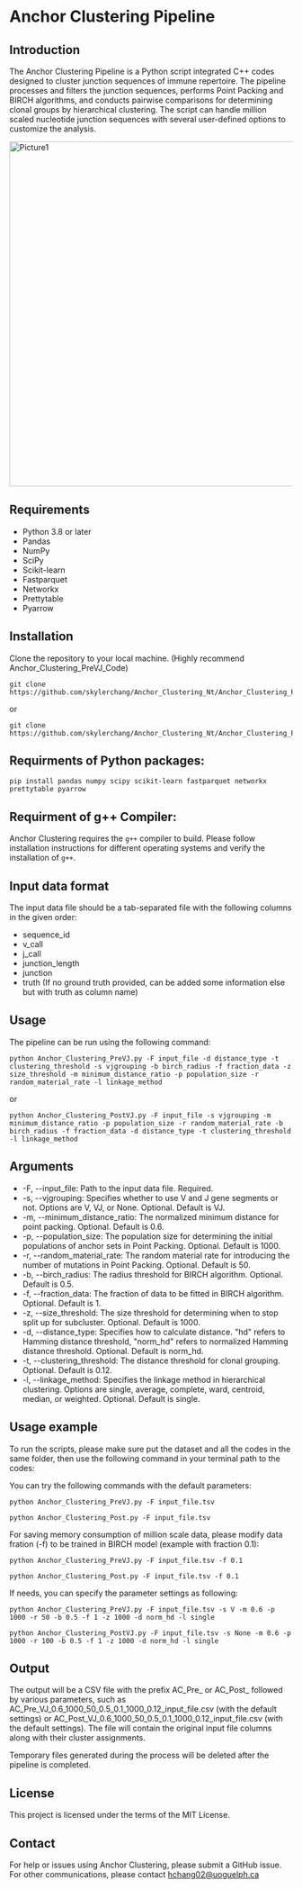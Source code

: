 
# Anchor Clustering Pipeline



## Introduction

The Anchor Clustering Pipeline is a Python script integrated C++ codes designed to cluster junction sequences of immune repertoire. The pipeline processes and filters the junction sequences, performs Point Packing and BIRCH algorithms, and conducts pairwise comparisons for determining clonal groups by hierarchical clustering. The script can handle million scaled nucleotide junction sequences with several user-defined options to customize the analysis. 

<img width="613" alt="Picture1" src="https://user-images.githubusercontent.com/35077981/228913743-d0f84b6c-e707-456d-8288-d9532bd61f58.png">


## Requirements

- Python 3.8 or later
- Pandas
- NumPy
- SciPy
- Scikit-learn
- Fastparquet 
- Networkx 
- Prettytable 
- Pyarrow 


## Installation

Clone the repository to your local machine. (Highly recommend Anchor_Clustering_PreVJ_Code)

```{bash}
git clone https://github.com/skylerchang/Anchor_Clustering_Nt/Anchor_Clustering_PreVJ_Code
```
or
```{bash}
git clone https://github.com/skylerchang/Anchor_Clustering_Nt/Anchor_Clustering_PostVJ_Code
```

## Requirments of Python packages: 
```{bash}
pip install pandas numpy scipy scikit-learn fastparquet networkx prettytable pyarrow 
```

## Requirment of g++ Compiler: 
Anchor Clustering requires the `g++` compiler to build. Please follow installation instructions for different operating systems and verify the installation of `g++`. 


## Input data format
The input data file should be a tab-separated file with the following columns in the given order:

- sequence_id
- v_call
- j_call
- junction_length
- junction
- truth (If no ground truth provided, can be added some information else but with truth as column name) 


## Usage
The pipeline can be run using the following command:

```{bash}
python Anchor_Clustering_PreVJ.py -F input_file -d distance_type -t clustering_threshold -s vjgrouping -b birch_radius -f fraction_data -z size_threshold -m minimum_distance_ratio -p population_size -r random_material_rate -l linkage_method
```
or

```{bash}
python Anchor_Clustering_PostVJ.py -F input_file -s vjgrouping -m minimum_distance_ratio -p population_size -r random_material_rate -b birch_radius -f fraction_data -d distance_type -t clustering_threshold -l linkage_method
```

## Arguments
* -F, --input_file: Path to the input data file. Required.
* -s, --vjgrouping: Specifies whether to use V and J gene segments or not. Options are V, VJ, or None. Optional. Default is VJ.
* -m, --minimum_distance_ratio: The normalized minimum distance for point packing. Optional. Default is 0.6.
* -p, --population_size: The population size for determining the initial populations of anchor sets in Point Packing. Optional. Default is 1000.
* -r, --random_material_rate: The random material rate for introducing the number of mutations in Point Packing. Optional. Default is 50.
* -b, --birch_radius: The radius threshold for BIRCH algorithm. Optional. Default is 0.5.
* -f, --fraction_data: The fraction of data to be fitted in BIRCH algorithm. Optional. Default is 1.
* -z, --size_threshold: The size threshold for determining when to stop split up for subcluster. Optional. Default is 1000.
* -d, --distance_type: Specifies how to calculate distance. "hd" refers to Hamming distance threshold, "norm_hd" refers to normalized Hamming distance threshold. Optional. Default is norm_hd.
* -t, --clustering_threshold: The distance threshold for clonal grouping. Optional. Default is 0.12.
* -l, --linkage_method: Specifies the linkage method in hierarchical clustering. Options are single, average, complete, ward, centroid, median, or weighted. Optional. Default is single.


## Usage example
To run the scripts, please make sure put the dataset and all the codes in the same folder, then use the following command in your terminal path to the codes:

You can try the following commands with the default parameters: 

```{bash}
python Anchor_Clustering_PreVJ.py -F input_file.tsv
```

```{bash}
python Anchor_Clustering_Post.py -F input_file.tsv
```

For saving memory consumption of million scale data, please modify data fration (-f) to be trained in BIRCH model (example with fraction 0.1): 

```{bash}
python Anchor_Clustering_PreVJ.py -F input_file.tsv -f 0.1
```

```{bash}
python Anchor_Clustering_Post.py -F input_file.tsv -f 0.1
```

If needs, you can specify the parameter settings as following: 
 
```{bash}
python Anchor_Clustering_PreVJ.py -F input_file.tsv -s V -m 0.6 -p 1000 -r 50 -b 0.5 -f 1 -z 1000 -d norm_hd -l single
```
```{bash}
python Anchor_Clustering_PostVJ.py -F input_file.tsv -s None -m 0.6 -p 1000 -r 100 -b 0.5 -f 1 -z 1000 -d norm_hd -l single
```


## Output
The output will be a CSV file with the prefix AC_Pre_ or AC_Post_ followed by various parameters, such as AC_Pre_VJ_0.6_1000_50_0.5_0.1_1000_0.12_input_file.csv (with the default settings) or  AC_Post_VJ_0.6_1000_50_0.5_0.1_1000_0.12_input_file.csv (with the default settings). The file will contain the original input file columns along with their cluster assignments.

Temporary files generated during the process will be deleted after the pipeline is completed.

## License
This project is licensed under the terms of the MIT License.

## Contact
For help or issues using Anchor Clustering, please submit a GitHub issue.
For other communications, please contact hchang02@uoguelph.ca
